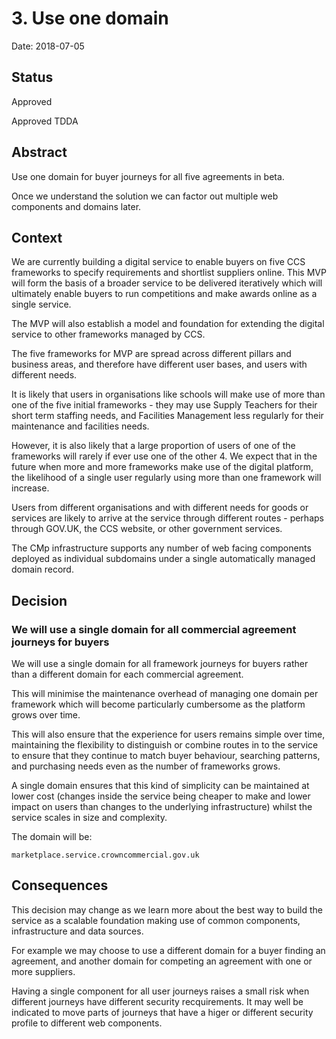 # 3. Use one domain 

Date: 2018-07-05

## Status

Approved

Approved TDDA

## Abstract

Use one domain for buyer journeys for all five agreements in beta.

Once we understand the solution we can factor out multiple web components and domains later.

## Context

We are currently building a digital service to enable buyers on five CCS frameworks to specify requirements and 
shortlist suppliers online. This MVP will form the basis of a broader service to be delivered iteratively which 
will ultimately enable buyers to run competitions and make awards online as a single service. 

The MVP will also establish a model and foundation for extending the digital service to other frameworks managed by CCS. 

The five frameworks for MVP are spread across different pillars and business areas, and therefore have different user bases, and users with different needs. 

It is likely that users in organisations like schools will make use of more than one of the five initial frameworks - they may use Supply Teachers for their short term staffing needs, and Facilities Management less regularly for their maintenance and facilities needs. 

However, it is also likely that a large proportion of users of one of the frameworks will rarely if ever use one of the other 4. We expect that in the future when more and more frameworks make use of the digital platform, the likelihood of a single user regularly using more than one framework will increase. 

Users from different organisations and with different needs for goods or services are likely to arrive at the service through different routes - perhaps through GOV.UK, the CCS website, or other government services. 

The CMp infrastructure supports any number of web facing components deployed as individual subdomains under a single automatically managed domain record.


## Decision

### We will use a single domain for all commercial agreement journeys for buyers

We will use a single domain for all framework journeys for buyers rather than a different domain for each commercial agreement.

This will minimise the maintenance overhead of managing one domain per framework which will become particularly cumbersome as the platform grows over time. 

This will also ensure that the experience for users remains simple over time, maintaining the flexibility to distinguish or combine routes in to the service to ensure that they continue to match buyer behaviour, searching patterns, and purchasing needs even as the number of frameworks grows. 

A single domain ensures that this kind of simplicity can be maintained at lower cost (changes inside the service being cheaper to make and lower impact on users than changes to the underlying infrastructure) whilst the service scales in size and complexity.

The domain will be:

 ```
 marketplace.service.crowncommercial.gov.uk
 ```


## Consequences

This decision may change as we learn more about the best way to build the service as a scalable foundation making use of common components, infrastructure and data sources. 

For example we may choose to use a different domain for a buyer finding an agreement, and another domain for 
competing an agreement with one or more suppliers.

Having a single component for all user journeys raises a small risk when different journeys have different security recquirements. It may well be indicated to move parts of journeys that have a higer or different security profile to different web components. 
